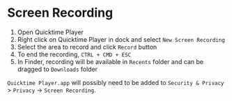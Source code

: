 # Screen Recording

1. Open Quicktime Player
2. Right click on Quicktime Player in dock and select `New Screen Recording`
3. Select the area to record and click `Record` button
4. To end the recording, `CTRL + CMD + ESC`
5. In Finder, recording will be available in `Recents` folder and can be dragged to `Downloads` folder

`Quicktime Player.app` will possibly need to be added to `Security & Privacy` > `Privacy` -> `Screen Recording`.
